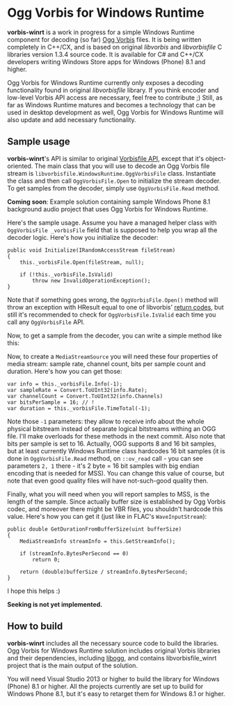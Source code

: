 # Ogg Vorbis for Windows Runtime

**vorbis-winrt** is a work in progress for a simple Windows Runtime component for decoding (so far) [Ogg Vorbis](http://xiph.org/vorbis/) files. It is being written completely in C++/CX, and is based on original _libvorbis_ and _libvorbisfile_ C libraries version 1.3.4 source code. It is available for C# and C++/CX developers writing Windows Store apps for Windows (Phone) 8.1 and higher.

Ogg Vorbis for Windows Runtime currently only exposes a decoding functionality found in original _libvorbisfile_ library. If you think encoder and low-level Vorbis API access are necessary, feel free to contribute ;) Still, as far as Windows Runtime matures and becomes a technology that can be used in desktop development as well, Ogg Vorbis for Windows Runtime will also update and add necessary functionality.

## Sample usage

**vorbis-winrt**'s API is similar to original [Vorbisfile API](http://xiph.org/vorbis/doc/vorbisfile/index.html), except that it's object-oriented. The main class that you will use to decode an Ogg Vorbis file stream is `libvorbisfile.WindowsRuntime.OggVorbisFile` class. Instantiate the class and then call `OggVorbisFile.Open` to initialize the stream decoder. To get samples from the decoder, simply use `OggVorbisFile.Read` method.

**Coming soon**: Example solution containing sample Windows Phone 8.1 background audio project that uses Ogg Vorbis for Windows Runtime.

Here's the sample usage. Assume you have a managed helper class with `OggVorbisFile _vorbisFile` field that is supposed to help you wrap all the decoder logic. Here's how you initialize the decoder:

    public void Initialize(IRandomAccessStream fileStream)
    {
        this._vorbisFile.Open(fileStream, null);
        
        if (!this._vorbisFile.IsValid)
            throw new InvalidOperationException();
    }

Note that if something goes wrong, the `OggVorbisFile.Open()` method will throw an exception with HResult equal to one of libvorbis' [return codes](http://xiph.org/vorbis/doc/libvorbis/return.html), but still it's recommended to check for `OggVorbisFile.IsValid` each time you call any `OggVorbisFile` API.

Now, to get a sample from the decoder, you can write a simple method like this:


Now, to create a `MediaStreamSource` you will need these four properties of media stream: sample rate, channel count, bits per sample count and duration. Here's how you can get those:

    var info = this._vorbisFile.Info(-1);
    var sampleRate = Convert.ToUInt32(info.Rate);
    var channelCount = Convert.ToUInt32(info.Channels)
    var bitsPerSample = 16; // !
    var duration = this._vorbisFile.TimeTotal(-1);

Note those `-1` parameters: they allow to receive info about the whole physical bitstream instead of separate logical bitstreams withing an OGG file. I'll make overloads for these methods in the next commit. Also note that bits per sample is set to 16. Actually, OGG supports 8 and 16 bit samples, but at least currently Windows Runtime class hardcodes 16 bit samples (it is done in `OggVorbisFile.Read` method, on `::ov_read` call - you can see parameters `2, 1` there - it's 2 byte = 16 bit samples with big endian encoding that is needed for MSS). You can change this value of course, but note that even good quality files will have not-such-good quality then.

Finally, what you will need when you will report samples to MSS, is the length of the sample. Since actually buffer size is established by Ogg Vorbis codec, and moreover there might be VBR files, you shouldn't hardcode this value. Here's how you can get it (just like in FLAC's `WaveInputStream`):

    public double GetDurationFromBufferSize(uint bufferSize)
    {
        MediaStreamInfo streamInfo = this.GetStreamInfo();

        if (streamInfo.BytesPerSecond == 0)
            return 0;

        return (double)bufferSize / streamInfo.BytesPerSecond;
    }

I hope this helps :)

**Seeking is not yet implemented.**

## How to build

**vorbis-winrt** includes all the necessary source code to build the libraries. Ogg Vorbis for Windows Runtime solution includes original Vorbis libraries and their dependencies, including [libogg](http://downloads.xiph.org/releases/ogg/), and contains libvorbisfile_winrt project that is the main output of the solution.

You will need Visual Studio 2013 or higher to build the library for Windows (Phone) 8.1 or higher. All the projects currently are set up to build for Windows Phone 8.1, but it's easy to retarget them for Windows 8.1 or higher.

